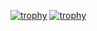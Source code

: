 [![trophy](https://github-profile-trophy.vercel.app/?username=PenRaiStudio)](https://github.com/ryo-ma/github-profile-trophy)
[![trophy](https://github-profile-trophy.vercel.app/?username=PenRaiStudio&theme=darkhub)](https://github.com/ryo-ma/github-profile-trophy)
